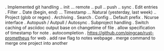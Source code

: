 . Implemented git handling
.. init
... remote
.. pull
.. push
.. sync
. Edit entries
. Filter
.. Date (begin, end)
... Timestamp
... Natural (yesterday, last week)
.. Project (glob or regex)
. Archiving
. Search
. Config
.. Default prefix
. Ncurse interface
. Autopush / Autpull / Autosync
. Subproject handling
. Switch caching of asciidoc output base on changetime of file
. allow specification of timestamp for note
. autocompletion
. https://github.com/pingcap/rust-prometheus for web 
. add raw flag to notes webpage
. merge command to merge one project into another
